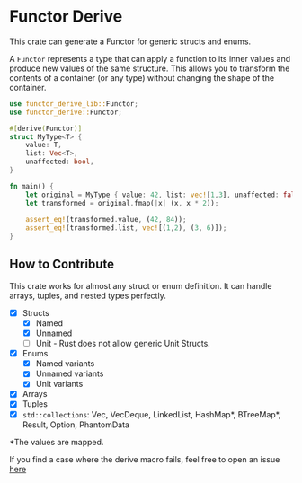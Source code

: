 # Functor Derive
This crate can generate a Functor for generic structs and enums. 

A `Functor` represents a type that can apply a function to its inner values
and produce new values of the same structure. This allows you to transform
the contents of a container (or any type) without changing the shape of the container.

```rust
use functor_derive_lib::Functor;
use functor_derive::Functor;

#[derive(Functor)]
struct MyType<T> {
    value: T,
    list: Vec<T>,
    unaffected: bool,
}

fn main() {
    let original = MyType { value: 42, list: vec![1,3], unaffected: false };
    let transformed = original.fmap(|x| (x, x * 2));
        
    assert_eq!(transformed.value, (42, 84));
    assert_eq!(transformed.list, vec![(1,2), (3, 6)]);
}
```

## How to Contribute
This crate works for almost any struct or enum definition. It can handle arrays, tuples, and nested types perfectly.

- [x] Structs
  - [x] Named
  - [x] Unnamed
  - [ ] Unit - Rust does not allow generic Unit Structs.
- [x] Enums
  - [x] Named variants
  - [x] Unnamed variants
  - [x] Unit variants
- [x] Arrays
- [x] Tuples
- [x] `std::collections`: Vec, VecDeque, LinkedList, HashMap*, BTreeMap*, Result, Option, PhantomData

*The values are mapped.

If you find a case where the derive macro fails, feel free to open an issue [here](https://github.com/binary-banter/functor_derive/issues)

